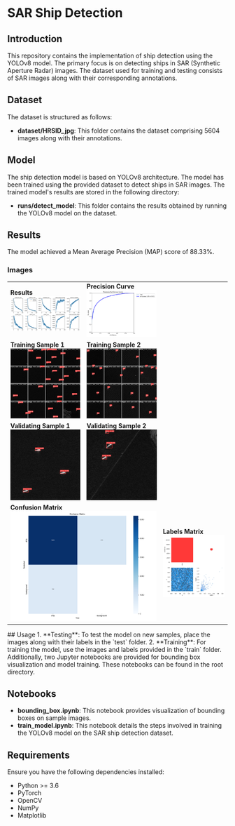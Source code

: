 # SAR Ship Detection

## Introduction
This repository contains the implementation of ship detection using the YOLOv8 model. The primary focus is on detecting ships in SAR (Synthetic Aperture Radar) images. The dataset used for training and testing consists of SAR images along with their corresponding annotations.

## Dataset
The dataset is structured as follows:
- **dataset/HRSID_jpg**: This folder contains the dataset comprising 5604 images along with their annotations.

## Model
The ship detection model is based on YOLOv8 architecture. The model has been trained using the provided dataset to detect ships in SAR images. The trained model's results are stored in the following directory:

- **runs/detect_model**: This folder contains the results obtained by running the YOLOv8 model on the dataset.

## Results
The model achieved a Mean Average Precision (MAP) score of 88.33%.

### Images

<table>
  <tr>
    <td><b>Results</b><br><img src="runs/detect/train/results.png" alt="Results" style="width:550px;"></td>
    <td><b>Precision Curve</b><br><img src="runs/detect/train/P_curve.png" alt="Precision Curve" style="width:550px;"></td>
  </tr>
  <tr>
    <td><b>Training Sample 1</b><br><img src="runs/detect/train/val_batch1_pred.jpg" alt="Training Sample 1" style="width:550px;"></td>
    <td><b>Training Sample 2</b><br><img src="runs/detect/train/val_batch2_labels.jpg" alt="Training Sample 2" style="width:550px;"></td>
  </tr>
  <tr>
    <td><b>Validating Sample 1</b><br><img src="runs/detect/predict/P0001_3600_4400_4200_5000.jpg" alt="Validating Sample 1" style="width:550px;"></td>
    <td><b>Validating Sample 2</b><br><img src="runs/detect/predict/P0002_1800_2600_8400_9200.jpg" alt="Validating Sample 2" style="width:550px;"></td>
  </tr>
  <tr>
    <td colspan="2"><b>Confusion Matrix</b><br><img src="runs/detect/train/confusion_matrix.png" alt="Confusion Matrix" style="width:550px;"></td>
    <td colspan="2"><b>Labels Matrix</b><br><img src="runs/detect/train/labels.jpg" alt="Labels Matrix" style="width:550px;"></td>
  </tr>
</table>
## Usage
1. **Testing**: To test the model on new samples, place the images along with their labels in the `test` folder.
2. **Training**: For training the model, use the images and labels provided in the `train` folder. Additionally, two Jupyter notebooks are provided for bounding box visualization and model training. These notebooks can be found in the root directory.

## Notebooks
- **bounding_box.ipynb**: This notebook provides visualization of bounding boxes on sample images.
- **train_model.ipynb**: This notebook details the steps involved in training the YOLOv8 model on the SAR ship detection dataset.

## Requirements
Ensure you have the following dependencies installed:
- Python >= 3.6
- PyTorch
- OpenCV
- NumPy
- Matplotlib


